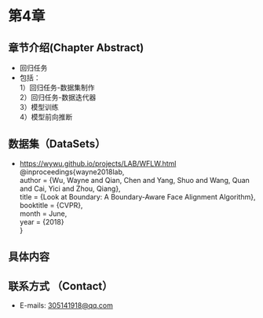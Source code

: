 # 第4章  
## 章节介绍(Chapter Abstract)   
* 回归任务    
* 包括：  
    1）回归任务-数据集制作  
    2）回归任务-数据迭代器  
    3）模型训练  
    4）模型前向推断  

## 数据集（DataSets）  
* https://wywu.github.io/projects/LAB/WFLW.html  
  @inproceedings{wayne2018lab,  
  author = {Wu, Wayne and Qian, Chen and Yang, Shuo and Wang, Quan and Cai, Yici and Zhou, Qiang},  
  title = {Look at Boundary: A Boundary-Aware Face Alignment Algorithm},  
  booktitle = {CVPR},  
  month = June,  
  year = {2018}  
  }   

## 具体内容  


## 联系方式 （Contact）  
* E-mails: 305141918@qq.com   
